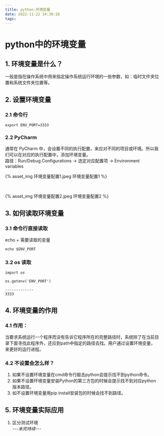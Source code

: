 ```yaml
---
title: python-环境变量
date: 2022-11-22 14:30:28
tags:
---
```


# python中的环境变量  

## 1. 环境变量是什么？  
一般是指在操作系统中用来指定操作系统运行环境的一些参数，如：临时文件夹位置和系统文件夹位置等。   



## 2. 设置环境变量  
### 2.1 命令行  
```
export ENV_PORT=3333
```

### 2.2 PyCharm  
通常在 PyCharm 中，会设置不同的执行配置，来应对不同的项目或环境。所以我们可以在对应的执行配置中，添加环境变量。  
路径：Run/Debug Configurations -> 选定对应配置项 -> Environment variables   

{% asset_img 环境变量配置1.jpeg 环境变量配置1 %}    

<br>

{% asset_img 环境变量配置2.jpeg 环境变量配置2 %} 


## 3. 如何读取环境变量  

### 3.1 命令行直接读取  
echo + 需要读取的变量 
```
echo $ENV_PORT
```

### 3.2 os 读取  
```
import os

os.getenv('ENV_PORT')

-------------
3333
```

## 4. 环境变量的作用  
### 4.1 作用：   
当要求系统运行一个程序而没有告诉它程序所在的完整路径时，系统除了在当前目录下面寻找此程序外，还应到path中指定的路径去找。用户通过设置环境变量，来更好的运行进程。

### 4.2 不设置会怎么样？  
1. 如果不设置环境变量在cmd命令行敲击python会提示找不到python命令。
2. 如果不设置环境变量安装Python的第三方包的时候会提示找不到对应python版本路径。
3. 如不设置环境变量用pip install安装包的时候会找不到路径。


## 5. 环境变量实际应用  
1. 区分测试环境  
*---未完待续---*